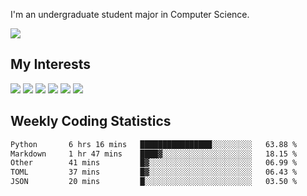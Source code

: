 I'm an undergraduate student major in Computer Science.

![](https://github-readme-stats.vercel.app/api?username=littzhch&theme=radical)

## My Interests

![](https://img.shields.io/badge/Python-3776AB?style=flat&labelColor=FFD43B&logoColor=3776AB&logo=python)
![](https://img.shields.io/badge/C-00599C?style=flat&labelColor=01427d&logoColor=6295cb&logo=c)
![](https://img.shields.io/badge/Rust-ffffff?style=flat&labelColor=ffffff&logoColor=000000&logo=rust)
![](https://img.shields.io/badge/LaTeX-008080?style=flat&labelColor=eeece5&logoColor=008080&logo=latex)
![](https://img.shields.io/badge/OpenGL-5487b2?style=flat&labelColor=ffffff&logoColor=5487b2&logo=opengl)
![](https://img.shields.io/badge/archlinux-1793d1?style=flat&labelColor=333333&logoColor=1793d1&logo=archlinux)

## Weekly Coding Statistics
<!--START_SECTION:waka-->

```txt
Python       6 hrs 16 mins   ████████████████░░░░░░░░░   63.88 %
Markdown     1 hr 47 mins    ████▓░░░░░░░░░░░░░░░░░░░░   18.15 %
Other        41 mins         █▓░░░░░░░░░░░░░░░░░░░░░░░   06.99 %
TOML         37 mins         █▓░░░░░░░░░░░░░░░░░░░░░░░   06.43 %
JSON         20 mins         █░░░░░░░░░░░░░░░░░░░░░░░░   03.50 %
```

<!--END_SECTION:waka-->
